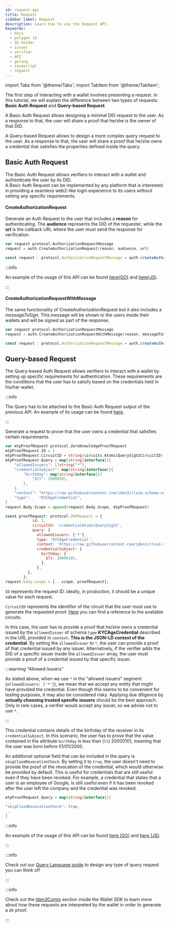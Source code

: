 ```yaml
---
id: request-api
title: Request 
sidebar_label: Request
description: Learn how to use the Request API.
keywords: 
  - docs
  - polygon id
  - ID holder
  - issuer
  - verifier
  - API
  - golang
  - javascript
  - request
---
```


import Tabs from '@theme/Tabs';
import TabItem from '@theme/TabItem';

The first step of interacting with a wallet involves presenting a request. In this tutorial, we will explain the difference between two types of requests: **Basic Auth Request** and **Query-based Request**.

A Basic Auth Request allows designing a minimal DID request to the user. As a response to that, the user will share a proof that he/she is the owner of that DID.

A Query-based Request allows to design a more complex query request to the user. As a response to that, the user will share a proof that he/she owns a credential that satisfies the properties defined inside the query.

## Basic Auth Request

The Basic Auth Request allows verifiers to interact with a wallet and authenticate the user by its DID.  
A Basic Auth Request can be implemented by any platform that is interested in providing a seamless web2-like login experience to its users without setting any specific requirements.

#### CreateAuthorizationRequest

Generate an Auth Request to the user that includes a **reason** for authenticating. The **audience** represents the DID of the requester, while the **url** is the callback URL where the user must send the response for verification.


<Tabs>
<TabItem value="Golang">

```go
var request protocol.AuthorizationRequestMessage
request = auth.CreateAuthorizationRequest(reason, audience, url)
```

</TabItem>
<TabItem value="Javascript">

```js
const request : protocol.AuthorizationRequestMessage = auth.createAuthorizationRequest(reason, audience, url)
```

</TabItem>
</Tabs>


:::info

An example of the usage of this API can be found <ins>[here](https://github.com/0xPolygonID/tutorial-examples/blob/main/verifier-integration/go/index.go#L41)(GO)</ins> and <ins>[here](https://github.com/0xPolygonID/tutorial-examples/blob/main/verifier-integration/js/index.js#L39)(JS)</ins>.

:::



#### CreateAuthorizationRequestWithMessage

The same functionality of CreateAuthorizationRequest but it also includes a *messageToSign*. This message will be shown to the users inside their wallets and will be signed as part of the response.

<Tabs>
<TabItem value="Golang">

```go
var request protocol.AuthorizationRequestMessage
request = auth.CreateAuthorizationRequestWithMessage(reason, messageToSign, audience, url)
```  

</TabItem>
<TabItem value="Javascript">

```js
const request : protocol.AuthorizationRequestMessage = auth.createAuthorizationRequestWithMessage(reason, messageToSign,audience, url)
```

</TabItem>
</Tabs>

## Query-based Request 

The Query-based Auth Request allows verifiers to interact with a wallet by setting up specific requirements for authentication. These requirements are the conditions that the user has to satisfy based on the credentials held in his/her wallet.

:::info

The Query has to be attached to the Basic Auth Request output of the previous API. An example of its usage can be found <ins>[here](https://github.com/0xPolygonID/tutorial-examples/blob/main/verifier-integration/go/index.go#L47)</ins>.

:::

Generate a request to prove that the user owns a credential that satisfies certain requirements. 

<Tabs>
<TabItem value="Golang">

```go
var mtpProofRequest protocol.ZeroKnowledgeProofRequest
mtpProofRequest.ID = 1
mtpProofRequest.CircuitID = string(circuits.AtomicQuerySigV2CircuitID)
mtpProofRequest.Query = map[string]interface{}{
	"allowedIssuers": []string{"*"},
	"credentialSubject": map[string]interface{}{
		"birthday": map[string]interface{}{
			"$lt": 20000101,
		},
	},
	"context": "https://raw.githubusercontent.com/iden3/claim-schema-vocab/main/schemas/json-ld/kyc-v3.json-ld",
	"type":    "KYCAgeCredential",
}
request.Body.Scope = append(request.Body.Scope, mtpProofRequest)
```

</TabItem>
<TabItem value="Javascript">

```js
const proofRequest: protocol.ZKPRequest = {
			id: 1,
			circuitId: 'credentialAtomicQuerySigV2',
			query: {
			  allowedIssuers: ['*'],
			  type: 'KYCAgeCredential',
			  context: 'https://raw.githubusercontent.com/iden3/claim-schema-vocab/main/schemas/json-ld/kyc-v3.json-ld',
			  credentialSubject: {
				birthday: {
				  $lt: 20000101,
				},
			  },
		  },
		};
request.body.scope = [...scope, proofRequest];
```

</TabItem>
</Tabs>

`ID` represents the request ID: ideally, in production, it should be a unique value for each request. 

`CircuitID` represents the identifier of the circuit that the user must use to generate the requested proof. [Here](https://github.com/iden3/go-circuits/blob/39e45740df5eba9c70acfb1d89cc72f3285aadf8/circuits.go#L13) you can find a reference to the available circuits. 

In this case, the user has to provide a proof that he/she owns a credential issued by the `allowedIssuer` of schema `type` **KYCAgeCredential** described in the URL provided in `context`. **This is the JSON-LD context of the credential**.
By setting the `allowedIssuer` to `*`, the user can provide a proof of that credential issued by any issuer. Alternatively, if the verifier adds the DID of a specific issuer inside the `allowedIssuer` array, the user must provide a proof of a credential issued by that specific issuer.

:::warning "Allowed Issuers"

As stated above, when we use `*` in the "allowed issuers" segment (`allowedIssuers: ['*']`), we mean that we accept any entity that might have provided the credential. Even though this seems to be convenient for testing purposes, it may also be considered risky. Applying due diligence by **actually choosing trusted specific issuers** should be the best approach. Only in rare cases, a verifier would accept any issuer, so we advise not to use `*`.  

:::

This credential contains details of the birthday of the receiver in its `credentialSubject`. In this scenario, the user has to prove that the value contained in the attribute `birthday` is less than (`lt`) 20000101, meaning that the user was born before 01/01/2000.

An additional optional field that can be included in the query is `skipClaimRevocationCheck`. By setting it to `true`, the user doesn't need to provide the proof of the revocation of the credential, which would otherwise be provided by default. 
This is useful for credentials that are still useful even if they have been revoked. For example, a credential that states that a user is an employee of Google, is still useful even if it has been revoked after the user left the company and the credential was revoked.

```go
mtpProofRequest.Query = map[string]interface{}{
...
"skipClaimRevocationCheck": true,
...
}
```

:::info

An example of the usage of this API can be found <ins>[here](https://github.com/0xPolygonID/tutorial-examples/blob/main/verifier-integration/go/index.go#L47) (GO)</ins> and <ins>[here](https://github.com/0xPolygonID/tutorial-examples/blob/main/verifier-integration/js/index.js#L49) (JS)</ins>.

:::

:::info

Check out our [<ins>Query Language guide</ins>](./zk-query-language.md) to design any type of query request you can think of!

:::

:::info

Check out the [<ins>Iden3Comm</ins>](/docs/wallet/wallet-sdk/polygonid-sdk/iden3comm/overview.md) section inside the Wallet SDK to learn more about how these requests are interpreted by the wallet in order to generate a zk proof.

:::
